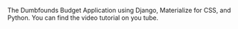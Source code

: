 The Dumbfounds Budget Application using Django, Materialize for CSS, and Python.
You can find the video tutorial on you tube. 
